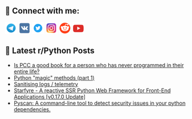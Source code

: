 ## 🔎 Connect with me:
[<img src="https://github.com/bullbesh/bullbesh/blob/main/images/Telegram.png" width="32" height="32" />](https://t.me/bullbesh)
[<img src="https://github.com/bullbesh/bullbesh/blob/main/images/VK.png" width="32" height="32" />](https://vk.com/bullbesh)
[<img src="https://github.com/bullbesh/bullbesh/blob/main/images/Twitter.png" width="32" height="32" />](https://twitter.com/bullbesh1)
[<img src="https://github.com/bullbesh/bullbesh/blob/main/images/Instagram.png" width="32" height="32" />](https://www.instagram.com/bullbesh)
[<img src="https://github.com/bullbesh/bullbesh/blob/main/images/Reddit.png" width="32" height="32" />](https://www.reddit.com/user/bullbesh)
[<img src="https://github.com/bullbesh/bullbesh/blob/main/images/YouTube.png" width="32" height="32" />](https://www.youtube.com/channel/UCtfjRs6uzgq5mfm8S06WTcg)

## 📕 Latest r/Python Posts
<!-- BLOG-POST-LIST:START -->
- [Is PCC a good book for a person who has never programmed in their entire life?](https://www.reddit.com/r/Python/comments/178jl1v/is_pcc_a_good_book_for_a_person_who_has_never/)
- [Python &quot;magic&quot; methods &lpar;part 1&rpar;](https://www.reddit.com/r/Python/comments/178j2a8/python_magic_methods_part_1/)
- [Sanitising logs / telemetry](https://www.reddit.com/r/Python/comments/178i5wd/sanitising_logs_telemetry/)
- [Starfyre - A reactive SSR Python Web Framework for Front-End Applications [v0.17.0 Update]](https://www.reddit.com/r/Python/comments/178hkip/starfyre_a_reactive_ssr_python_web_framework_for/)
- [Pyscan: A command-line tool to detect security issues in your python dependencies.](https://www.reddit.com/r/Python/comments/178ests/pyscan_a_commandline_tool_to_detect_security/)
<!-- BLOG-POST-LIST:END -->
